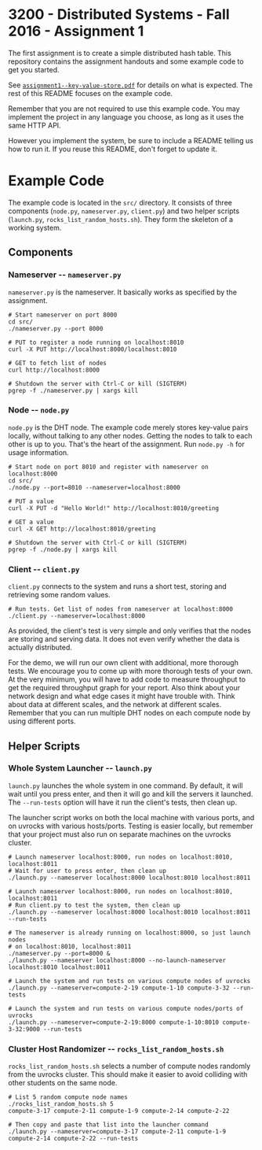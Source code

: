 3200 - Distributed Systems - Fall 2016 - Assignment 1
======================================================

The first assignment is to create a simple distributed hash table. This
repository contains the assignment handouts and some example code to get you
started.

See [`assignment1--key-value-store.pdf`]( assignment1--key-value-store.pdf) for
details on what is expected. The rest of this README focuses on the example
code.

Remember that you are not required to use this example code. You may implement
the project in any language you choose, as long as it uses the same HTTP API.

However you implement the system, be sure to include a README telling us how to
run it. If you reuse this README, don't forget to update it.


# Example Code

The example code is located in the `src/` directory. It consists of three
components (`node.py`, `nameserver.py`, `client.py`) and two helper scripts
(`launch.py`, `rocks_list_random_hosts.sh`). They form the skeleton of a working
system.

## Components

### Nameserver -- `nameserver.py`

`nameserver.py` is the nameserver. It basically works as specified by the
assignment.

    # Start nameserver on port 8000
    cd src/
    ./nameserver.py --port 8000

    # PUT to register a node running on localhost:8010
    curl -X PUT http://localhost:8000/localhost:8010

    # GET to fetch list of nodes
    curl http://localhost:8000

    # Shutdown the server with Ctrl-C or kill (SIGTERM)
    pgrep -f ./nameserver.py | xargs kill

### Node -- `node.py`

`node.py` is the DHT node. The example code merely stores key-value pairs
locally, without talking to any other nodes. Getting the nodes to talk to each
other is up to you. That's the heart of the assignment. Run `node.py -h` for
usage information.

    # Start node on port 8010 and register with nameserver on localhost:8000
    cd src/
    ./node.py --port=8010 --nameserver=localhost:8000

    # PUT a value
    curl -X PUT -d "Hello World!" http://localhost:8010/greeting

    # GET a value
    curl -X GET http://localhost:8010/greeting

    # Shutdown the server with Ctrl-C or kill (SIGTERM)
    pgrep -f ./node.py | xargs kill

### Client -- `client.py`

`client.py` connects to the system and runs a short test, storing and retrieving
some random values.

    # Run tests. Get list of nodes from nameserver at localhost:8000
    ./client.py --nameserver=localhost:8000

As provided, the client's test is very simple and only verifies that the nodes
are storing and serving data. It does not even verify whether the data is
actually distributed.

For the demo, we will run our own client with additional, more thorough tests.
We encourage you to come up with more thorough tests of your own. At the very
minimum, you will have to add code to measure throughput to get the required
throughput graph for your report. Also think about your network design and what
edge cases it might have trouble with. Think about data at different scales, and
the network at different scales. Remember that you can run multiple DHT nodes on
each compute node by using different ports.


## Helper Scripts

### Whole System Launcher -- `launch.py`

`launch.py` launches the whole system in one command. By default, it will wait
until you press enter, and then it will go and kill the servers it launched. The
`--run-tests` option will have it run the client's tests, then clean up.

The launcher script works on both the local machine with various ports, and on
uvrocks with various hosts/ports. Testing is easier locally, but remember that
your project must also run on separate machines on the uvrocks cluster.

    # Launch nameserver localhost:8000, run nodes on localhost:8010, localhost:8011
    # Wait for user to press enter, then clean up
    ./launch.py --nameserver localhost:8000 localhost:8010 localhost:8011

    # Launch nameserver localhost:8000, run nodes on localhost:8010, localhost:8011
    # Run client.py to test the system, then clean up
    ./launch.py --nameserver localhost:8000 localhost:8010 localhost:8011 --run-tests

    # The nameserver is already running on localhost:8000, so just launch nodes
    # on localhost:8010, localhost:8011
    ./nameserver.py --port=8000 &
    ./launch.py --nameserver localhost:8000 --no-launch-nameserver localhost:8010 localhost:8011

    # Launch the system and run tests on various compute nodes of uvrocks
    ./launch.py --nameserver=compute-2-19 compute-1-10 compute-3-32 --run-tests

    # Launch the system and run tests on various compute nodes/ports of uvrocks
    ./launch.py --nameserver=compute-2-19:8000 compute-1-10:8010 compute-3-32:9000 --run-tests

### Cluster Host Randomizer -- `rocks_list_random_hosts.sh`

`rocks_list_random_hosts.sh` selects a number of compute nodes randomly from the
uvrocks cluster. This should make it easier to avoid colliding with other
students on the same node.

    # List 5 random compute node names
    ./rocks_list_random_hosts.sh 5
    compute-3-17 compute-2-11 compute-1-9 compute-2-14 compute-2-22

    # Then copy and paste that list into the launcher command
    ./launch.py --nameserver=compute-3-17 compute-2-11 compute-1-9 compute-2-14 compute-2-22 --run-tests
